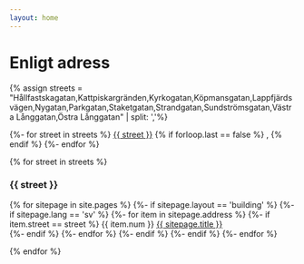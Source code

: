```yaml
---
layout: home
---
```

# Enligt adress

{% assign streets = "Hållfastskagatan,Kattpiskargränden,Kyrkogatan,Köpmansgatan,Lappfjärdsvägen,Nygatan,Parkgatan,Staketgatan,Strandgatan,Sundströmsgatan,Västra Långgatan,Östra Långgatan" | split: ','%}
<p>
{%- for street in streets %}
    <a href="#{{street}}">{{ street }}</a>
    {% if forloop.last == false %}
     ,
    {% endif %}
{%- endfor %}
</p>
{% for street in streets %}
  <h3><a name="{{street}}">{{ street }}</a></h3>
  <p>
  {% for sitepage in site.pages %}
    {%- if sitepage.layout == 'building' %}
      {%- if sitepage.lang == 'sv' %}
        {%- for item in sitepage.address %}
          {%- if item.street == street %}
            {{ item.num }}  <a href="{{ sitepage.url }}">{{ sitepage.title }}</a><br>
          {%- endif %}
        {%- endfor %}
      {%- endif %}
    {%- endif %}
  {%- endfor %}
  </p>
{% endfor %}
